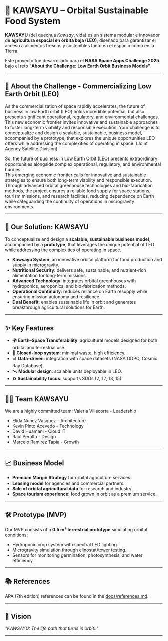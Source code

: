 # 🌌 KAWSAYU – Orbital Sustainable Food System

**KAWSAYU** (del quechua *Kawsay*, vida) es un sistema modular e innovador de **agricultura espacial en órbita baja (LEO)**, diseñado para garantizar el acceso a alimentos frescos y sostenibles tanto en el espacio como en la Tierra.  

Este proyecto fue desarrollado para el **NASA Space Apps Challenge 2025** bajo el reto **"About the Challenge: Low Earth Orbit Business Models"**.

---

## 🚀 About the Challenge - Commercializing Low Earth Orbit (LEO)

As the commercialization of space rapidly accelerates, the future of business in low Earth orbit (LEO) holds incredible potential, but also presents significant operational, regulatory, and environmental challenges. This new economic frontier invites innovative and sustainable approaches to foster long-term viability and responsible execution. Your challenge is to conceptualize and design a scalable, sustainable, business model, accompanied by a prototype, that explores the unique opportunities LEO offers while addressing the complexities of operating in space. (Joint Agency Satellite Division)

So, the future of business in Low Earth Orbit (LEO) presents extraordinary opportunities alongside complex operational, regulatory, and environmental hurdles.  
This emerging economic frontier calls for innovative and sustainable strategies to ensure both long-term viability and responsible execution.  Through advanced orbital greenhouse technologies and bio-fabrication methods, the project ensures a reliable food supply for space stations, tourism missions, and research facilities, reducing dependence on Earth while safeguarding the continuity of operations in microgravity environments.  

---

## 🌱 Our Solution: KAWSAYU

To conceptualize and design a **scalable, sustainable business model**, accompanied by a **prototype**, that leverages the unique potential of LEO while addressing the complexities of operating in space.   

- **Kawsayu System**: an innovative orbital platform for food production and supply in microgravity.  
- **Nutritional Security**: delivers safe, sustainable, and nutrient-rich alimentation for long-term missions.  
- **Advanced Technology**: integrates orbital greenhouses with hydroponics, aeroponics, and bio-fabrication methods.  
- **Operational Continuity**: reduces reliance on Earth resupply while ensuring mission autonomy and resilience.  
- **Dual Benefit**: enables sustainable life in orbit and generates breakthrough agricultural solutions for Earth.  

---

## ✨ Key Features

- 🌍 **Earth–Space Transferability**: agricultural models designed for both orbital and terrestrial use.  
- 🔄 **Closed-loop system**: minimal waste, high efficiency.  
- 📊 **Data-driven**: integration with space datasets (NASA ODPO, Cosmic Ray Database).  
- 🛰 **Modular design**: scalable units deployable in LEO.  
- ♻️ **Sustainability focus**: supports SDGs (2, 12, 13, 15).  
---

## 🧑‍🚀 Team KAWSAYU
We are a highly committed team:
Valeria Villacorta - Leadership
- Elida Nuñez Vasquez - Architecture
- Kevin Pinto Acevedo - Technology
- David Huamani - Cloud IT
- Raul Peralta - Design
- Marcelo Ramirez Tapia - Growth
---

## 📈 Business Model
- **Premium Margin Strategy** for orbital agriculture services.  
- **Leasing model** for agencies and commercial partners.  
- **Sale of orbital agricultural data** for research and industry.  
- **Space tourism experience**: food grown in orbit as a premium service.  

---

## 🛠 Prototype (MVP)
Our MVP consists of a **0.5 m³ terrestrial prototype** simulating orbital conditions:  
- Hydroponic crop system with spectral LED lighting.  
- Microgravity simulation through clinostat/tower testing.  
- Sensors for monitoring germination, photosynthesis, and water efficiency.  

---

## 📚 References
APA (7th edition) references can be found in the [docs/references.md](docs/references.md).  

---

## 🌌 Vision
*"KAWSAYU: The life path that turns in orbit.."*  

---
